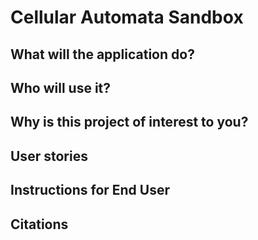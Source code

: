 # Cellular Automata Sandbox

## What will the application do?

## Who will use it?

## Why is this project of interest to you?

## User stories

## Instructions for End User


## Citations
